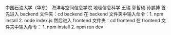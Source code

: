 中国石油大学（华东）
海洋与空间信息学院
地理信息科学
王瑞 郭哲硕 孙鹏博
首先进入 backend 文件夹：cd backend
在 backend 文件夹中输入命令：1. npm install 2. node index.js
然后进入 frontend 文件夹：cd frontend
在 frontend 文件夹中输入命令： 1. npm install 2. npm run dev

